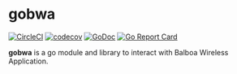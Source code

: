 # gobwa

[![CircleCI](https://circleci.com/gh/solcates/gobwa/tree/master.svg?style=svg)](https://circleci.com/gh/solcates/gobwa/tree/master)
[![codecov](https://codecov.io/gh/solcates/gobwa/branch/master/graph/badge.svg)](https://codecov.io/gh/solcates/gobwa) 
[![GoDoc](https://godoc.org/github.com/solcates/gobwa?status.svg)](https://godoc.org/github.com/solcates/gobwa)
[![Go Report Card](https://goreportcard.com/badge/github.com/solcates/gobwa)](https://goreportcard.com/report/github.com/solcates/gobwa)

**gobwa** is a go module and library to interact with Balboa Wireless Application.

